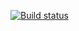 [![Build status](https://ci.appveyor.com/api/projects/status/riaj37y2cs7b6fjc/branch/main?svg=true)](https://ci.appveyor.com/project/skudarnov-av/testcreditcard-25cu8/branch/main)